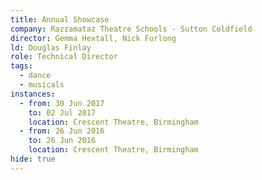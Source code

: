 ```yaml
---
title: Annual Showcase
company: Razzamataz Theatre Schools - Sutton Coldfield
director: Gemma Hextall, Nick Furlong
ld: Douglas Finlay
role: Technical Director
tags:
  - dance
  - musicals
instances:
  - from: 30 Jun 2017
    to: 02 Jul 2017
    location: Crescent Theatre, Birmingham
  - from: 26 Jun 2016
    to: 26 Jun 2016
    location: Crescent Theatre, Birmingham
hide: true
---
```

